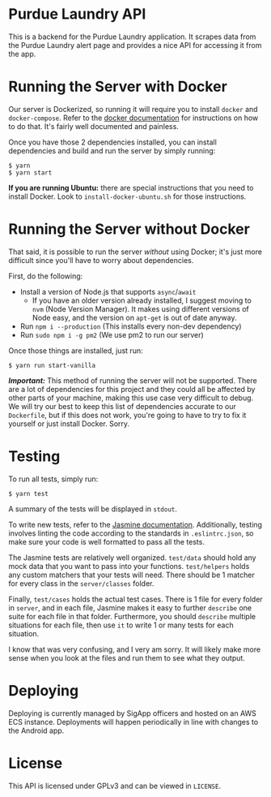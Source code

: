 # Purdue Laundry API

This is a backend for the Purdue Laundry application. It scrapes 
data from the Purdue Laundry alert page and provides a nice API 
for accessing it from the app. 

# Running the Server with Docker

Our server is Dockerized, so running it will require you to install
`docker` and `docker-compose`. Refer to the [docker documentation](https://docs.docker.com/compose/install/)
for instructions on how to do that. It's fairly well documented
and painless. 

Once you have those 2 dependencies installed, you can install dependencies and build and run
the server by simply running:

    $ yarn
    $ yarn start
    
**If you are running Ubuntu:** there are special instructions that
you need to install Docker. Look to `install-docker-ubuntu.sh` for those instructions.
    
# Running the Server without Docker

That said, it is possible to run the server *without* using Docker;
it's just more difficult since you'll have to worry about dependencies. 

First, do the following:
- Install a version of Node.js that supports `async`/`await`
	- If you have an older version already installed, I suggest
	moving to `nvm` (Node Version Manager). It makes using
	different versions of Node easy, and the version
	on `apt-get` is out of date anyway.
- Run `npm i --production` (This installs every non-dev dependency)
- Run `sudo npm i -g pm2` (We use pm2 to run our server)

Once those things are installed, just run:

    $ yarn run start-vanilla
    
***Important:*** This method of running the server will not be
supported. There are a lot of dependencies for this project
and they could all be affected by other parts of your machine,
making this use case very difficult to debug. We will try our best
to keep this list of dependencies accurate to our `Dockerfile`,
but if this does not work, you're going to have to try to fix it
yourself or just install Docker. Sorry.

# Testing

To run all tests, simply run:

    $ yarn test

A summary of the tests will be displayed in `stdout`. 

To write new tests, refer to the [Jasmine documentation](https://jasmine.github.io/edge/node.html).
Additionally, testing involves linting the code according to the
standards in `.eslintrc.json`, so make sure your code is well
formatted to pass all the tests.

The Jasmine tests are relatively well organized. `test/data` should
hold any mock data that you want to pass into your functions.
`test/helpers` holds any custom matchers that your tests will need.
There should be 1 matcher for every class in the `server/classes`
folder. 

Finally, `test/cases` holds the actual test cases. There
is 1 file for every folder in `server`, and in each file, Jasmine
makes it easy to further `describe` one suite for each file in that
folder. Furthermore, you should `describe` multiple situations for
each file, then use `it` to write 1 or many tests for each situation.

I know that was very confusing, and I very am sorry. It will likely
make more sense when you look at the files and run them to see 
what they output.

# Deploying

Deploying is currently managed by SigApp officers and hosted on
an AWS ECS instance. Deployments will happen periodically in 
line with changes to the Android app. 

# License

This API is licensed under GPLv3 and can be viewed in `LICENSE`.